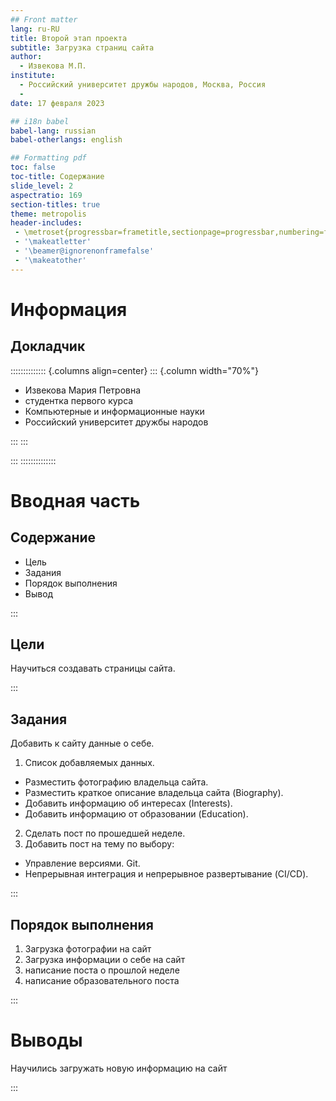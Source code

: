 ```yaml
---
## Front matter
lang: ru-RU
title: Второй этап проекта
subtitle: Загрузка страниц сайта
author:
  - Извекова М.П.
institute:
  - Российский университет дружбы народов, Москва, Россия
  - 
date: 17 февраля 2023

## i18n babel
babel-lang: russian
babel-otherlangs: english

## Formatting pdf
toc: false
toc-title: Содержание
slide_level: 2
aspectratio: 169
section-titles: true
theme: metropolis
header-includes:
 - \metroset{progressbar=frametitle,sectionpage=progressbar,numbering=fraction}
 - '\makeatletter'
 - '\beamer@ignorenonframefalse'
 - '\makeatother'
---
```


# Информация

## Докладчик

:::::::::::::: {.columns align=center}
::: {.column width="70%"}

  * Извекова Мария Петровна
  * студентка первого курса
  * Компьютерные и информационные науки
  * Российский университет дружбы народов
 

:::
::: 



:::
::::::::::::::

# Вводная часть

## Содержание

- Цель
- Задания
- Порядок выполнения
- Вывод

:::


## Цели

Научиться создавать страницы сайта.

:::

## Задания

Добавить к сайту данные о себе.

1. Список добавляемых данных.
- Разместить фотографию владельца сайта.
- Разместить краткое описание владельца сайта (Biography).
- Добавить информацию об интересах (Interests).
- Добавить информацию от образовании (Education).
2. Сделать пост по прошедшей неделе.
3. Добавить пост на тему по выбору:
- Управление версиями. Git.
- Непрерывная интеграция и непрерывное развертывание (CI/CD).

:::

## Порядок выполнения

1. Загрузка фотографии на сайт
2. Загрузка информации о себе на сайт
3. написание поста о прошлой неделе
4. написание образовательного поста


:::

# Выводы

Научились загружать новую информацию на сайт

:::

